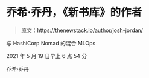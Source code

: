 # 乔希·乔丹，《新书库》的作者

> 原文：<https://thenewstack.io/author/josh-jordan/>

与 HashiCorp Nomad 的混合 MLOps

2021 年 5 月 19 日早上 6 点 54 分

乔希·乔丹